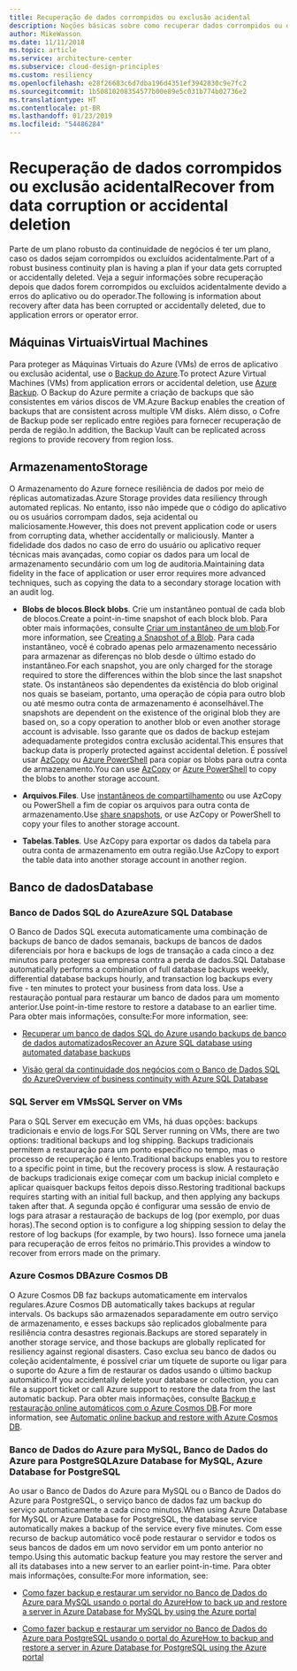 ```yaml
---
title: Recuperação de dados corrompidos ou exclusão acidental
description: Noções básicas sobre como recuperar dados corrompidos ou de exclusão acidental e como criar aplicativos resilientes, altamente disponíveis, com tolerância a falhas, bem como planejamento de recuperação de desastres.
author: MikeWasson
ms.date: 11/11/2018
ms.topic: article
ms.service: architecture-center
ms.subservice: cloud-design-principles
ms.custom: resiliency
ms.openlocfilehash: e28f26683c6d7dba196d4351ef3942830c9e7fc2
ms.sourcegitcommit: 1b50810208354577b00e89e5c031b774b02736e2
ms.translationtype: HT
ms.contentlocale: pt-BR
ms.lasthandoff: 01/23/2019
ms.locfileid: "54486284"
---
```

# <a name="recover-from-data-corruption-or-accidental-deletion"></a><span data-ttu-id="719c1-103">Recuperação de dados corrompidos ou exclusão acidental</span><span class="sxs-lookup"><span data-stu-id="719c1-103">Recover from data corruption or accidental deletion</span></span>

<span data-ttu-id="719c1-104">Parte de um plano robusto da continuidade de negócios é ter um plano, caso os dados sejam corrompidos ou excluídos acidentalmente.</span><span class="sxs-lookup"><span data-stu-id="719c1-104">Part of a robust business continuity plan is having a plan if your data gets corrupted or accidentally deleted.</span></span> <span data-ttu-id="719c1-105">Veja a seguir informações sobre recuperação depois que dados forem corrompidos ou excluídos acidentalmente devido a erros do aplicativo ou do operador.</span><span class="sxs-lookup"><span data-stu-id="719c1-105">The following is information about recovery after data has been corrupted or accidentally deleted, due to application errors or operator error.</span></span>

## <a name="virtual-machines"></a><span data-ttu-id="719c1-106">Máquinas Virtuais</span><span class="sxs-lookup"><span data-stu-id="719c1-106">Virtual Machines</span></span>

<span data-ttu-id="719c1-107">Para proteger as Máquinas Virtuais do Azure (VMs) de erros de aplicativo ou exclusão acidental, use o [Backup do Azure](/azure/backup/).</span><span class="sxs-lookup"><span data-stu-id="719c1-107">To protect Azure Virtual Machines (VMs) from application errors or accidental deletion, use [Azure Backup](/azure/backup/).</span></span> <span data-ttu-id="719c1-108">O Backup do Azure permite a criação de backups que são consistentes em vários discos de VM.</span><span class="sxs-lookup"><span data-stu-id="719c1-108">Azure Backup enables the creation of backups that are consistent across multiple VM disks.</span></span> <span data-ttu-id="719c1-109">Além disso, o Cofre de Backup pode ser replicado entre regiões para fornecer recuperação de perda de região.</span><span class="sxs-lookup"><span data-stu-id="719c1-109">In addition, the Backup Vault can be replicated across regions to provide recovery from region loss.</span></span>

## <a name="storage"></a><span data-ttu-id="719c1-110">Armazenamento</span><span class="sxs-lookup"><span data-stu-id="719c1-110">Storage</span></span>

<span data-ttu-id="719c1-111">O Armazenamento do Azure fornece resiliência de dados por meio de réplicas automatizadas.</span><span class="sxs-lookup"><span data-stu-id="719c1-111">Azure Storage provides data resiliency through automated replicas.</span></span> <span data-ttu-id="719c1-112">No entanto, isso não impede que o código do aplicativo ou os usuários corrompam dados, seja acidental ou maliciosamente.</span><span class="sxs-lookup"><span data-stu-id="719c1-112">However, this does not prevent application code or users from corrupting data, whether accidentally or maliciously.</span></span> <span data-ttu-id="719c1-113">Manter a fidelidade dos dados no caso de erro do usuário ou aplicativo requer técnicas mais avançadas, como copiar os dados para um local de armazenamento secundário com um log de auditoria.</span><span class="sxs-lookup"><span data-stu-id="719c1-113">Maintaining data fidelity in the face of application or user error requires more advanced techniques, such as copying the data to a secondary storage location with an audit log.</span></span>

- <span data-ttu-id="719c1-114">**Blobs de blocos**.</span><span class="sxs-lookup"><span data-stu-id="719c1-114">**Block blobs**.</span></span> <span data-ttu-id="719c1-115">Crie um instantâneo pontual de cada blob de blocos.</span><span class="sxs-lookup"><span data-stu-id="719c1-115">Create a point-in-time snapshot of each block blob.</span></span> <span data-ttu-id="719c1-116">Para obter mais informações, consulte [Criar um instantâneo de um blob](/rest/api/storageservices/creating-a-snapshot-of-a-blob).</span><span class="sxs-lookup"><span data-stu-id="719c1-116">For more information, see [Creating a Snapshot of a Blob](/rest/api/storageservices/creating-a-snapshot-of-a-blob).</span></span> <span data-ttu-id="719c1-117">Para cada instantâneo, você é cobrado apenas pelo armazenamento necessário para armazenar as diferenças no blob desde o último estado do instantâneo.</span><span class="sxs-lookup"><span data-stu-id="719c1-117">For each snapshot, you are only charged for the storage required to store the differences within the blob since the last snapshot state.</span></span> <span data-ttu-id="719c1-118">Os instantâneos são dependentes da existência do blob original nos quais se baseiam, portanto, uma operação de cópia para outro blob ou até mesmo outra conta de armazenamento é aconselhável.</span><span class="sxs-lookup"><span data-stu-id="719c1-118">The snapshots are dependent on the existence of the original blob they are based on, so a copy operation to another blob or even another storage account is advisable.</span></span> <span data-ttu-id="719c1-119">Isso garante que os dados de backup estejam adequadamente protegidos contra exclusão acidental.</span><span class="sxs-lookup"><span data-stu-id="719c1-119">This ensures that backup data is properly protected against accidental deletion.</span></span> <span data-ttu-id="719c1-120">É possível usar [AzCopy](/azure/storage/common/storage-use-azcopy) ou [Azure PowerShell](/azure/storage/common/storage-powershell-guide-full) para copiar os blobs para outra conta de armazenamento.</span><span class="sxs-lookup"><span data-stu-id="719c1-120">You can use [AzCopy](/azure/storage/common/storage-use-azcopy) or [Azure PowerShell](/azure/storage/common/storage-powershell-guide-full) to copy the blobs to another storage account.</span></span>

- <span data-ttu-id="719c1-121">**Arquivos**.</span><span class="sxs-lookup"><span data-stu-id="719c1-121">**Files**.</span></span> <span data-ttu-id="719c1-122">Use [instantâneos de compartilhamento](/azure/storage/files/storage-snapshots-files) ou use AzCopy ou PowerShell a fim de copiar os arquivos para outra conta de armazenamento.</span><span class="sxs-lookup"><span data-stu-id="719c1-122">Use [share snapshots](/azure/storage/files/storage-snapshots-files), or use AzCopy or PowerShell to copy your files to another storage account.</span></span>

- <span data-ttu-id="719c1-123">**Tabelas**.</span><span class="sxs-lookup"><span data-stu-id="719c1-123">**Tables**.</span></span> <span data-ttu-id="719c1-124">Use AzCopy para exportar os dados da tabela para outra conta de armazenamento em outra região.</span><span class="sxs-lookup"><span data-stu-id="719c1-124">Use AzCopy to export the table data into another storage account in another region.</span></span>

## <a name="database"></a><span data-ttu-id="719c1-125">Banco de dados</span><span class="sxs-lookup"><span data-stu-id="719c1-125">Database</span></span>

### <a name="azure-sql-database"></a><span data-ttu-id="719c1-126">Banco de Dados SQL do Azure</span><span class="sxs-lookup"><span data-stu-id="719c1-126">Azure SQL Database</span></span>

<span data-ttu-id="719c1-127">O Banco de Dados SQL executa automaticamente uma combinação de backups de banco de dados semanais, backups de bancos de dados diferenciais por hora e backups de logs de transação a cada cinco a dez minutos para proteger sua empresa contra a perda de dados.</span><span class="sxs-lookup"><span data-stu-id="719c1-127">SQL Database automatically performs a combination of full database backups weekly, differential database backups hourly, and transaction log backups every five - ten minutes to protect your business from data loss.</span></span> <span data-ttu-id="719c1-128">Use a restauração pontual para restaurar um banco de dados para um momento anterior.</span><span class="sxs-lookup"><span data-stu-id="719c1-128">Use point-in-time restore to restore a database to an earlier time.</span></span> <span data-ttu-id="719c1-129">Para obter mais informações, consulte:</span><span class="sxs-lookup"><span data-stu-id="719c1-129">For more information, see:</span></span>

- [<span data-ttu-id="719c1-130">Recuperar um banco de dados SQL do Azure usando backups de banco de dados automatizados</span><span class="sxs-lookup"><span data-stu-id="719c1-130">Recover an Azure SQL database using automated database backups</span></span>](/azure/sql-database/sql-database-recovery-using-backups)

- [<span data-ttu-id="719c1-131">Visão geral da continuidade dos negócios com o Banco de Dados SQL do Azure</span><span class="sxs-lookup"><span data-stu-id="719c1-131">Overview of business continuity with Azure SQL Database</span></span>](/azure/sql-database/sql-database-business-continuity)

### <a name="sql-server-on-vms"></a><span data-ttu-id="719c1-132">SQL Server em VMs</span><span class="sxs-lookup"><span data-stu-id="719c1-132">SQL Server on VMs</span></span>

<span data-ttu-id="719c1-133">Para o SQL Server em execução em VMs, há duas opções: backups tradicionais e envio de logs.</span><span class="sxs-lookup"><span data-stu-id="719c1-133">For SQL Server running on VMs, there are two options: traditional backups and log shipping.</span></span> <span data-ttu-id="719c1-134">Backups tradicionais permitem a restauração para um ponto específico no tempo, mas o processo de recuperação é lento.</span><span class="sxs-lookup"><span data-stu-id="719c1-134">Traditional backups enables you to restore to a specific point in time, but the recovery process is slow.</span></span> <span data-ttu-id="719c1-135">A restauração de backups tradicionais exige começar com um backup inicial completo e aplicar quaisquer backups feitos depois disso.</span><span class="sxs-lookup"><span data-stu-id="719c1-135">Restoring traditional backups requires starting with an initial full backup, and then applying any backups taken after that.</span></span> <span data-ttu-id="719c1-136">A segunda opção é configurar uma sessão de envio de logs para atrasar a restauração de backups de log (por exemplo, por duas horas).</span><span class="sxs-lookup"><span data-stu-id="719c1-136">The second option is to configure a log shipping session to delay the restore of log backups (for example, by two hours).</span></span> <span data-ttu-id="719c1-137">Isso fornece uma janela para recuperação de erros feitos no primário.</span><span class="sxs-lookup"><span data-stu-id="719c1-137">This provides a window to recover from errors made on the primary.</span></span>

### <a name="azure-cosmos-db"></a><span data-ttu-id="719c1-138">Azure Cosmos DB</span><span class="sxs-lookup"><span data-stu-id="719c1-138">Azure Cosmos DB</span></span>

<span data-ttu-id="719c1-139">O Azure Cosmos DB faz backups automaticamente em intervalos regulares.</span><span class="sxs-lookup"><span data-stu-id="719c1-139">Azure Cosmos DB automatically takes backups at regular intervals.</span></span> <span data-ttu-id="719c1-140">Os backups são armazenados separadamente em outro serviço de armazenamento, e esses backups são replicados globalmente para resiliência contra desastres regionais.</span><span class="sxs-lookup"><span data-stu-id="719c1-140">Backups are stored separately in another storage service, and those backups are globally replicated for resiliency against regional disasters.</span></span> <span data-ttu-id="719c1-141">Caso exclua seu banco de dados ou coleção acidentalmente, é possível criar um tíquete de suporte ou ligar para o suporte do Azure a fim de restaurar os dados usando o último backup automático.</span><span class="sxs-lookup"><span data-stu-id="719c1-141">If you accidentally delete your database or collection, you can file a support ticket or call Azure support to restore the data from the last automatic backup.</span></span> <span data-ttu-id="719c1-142">Para obter mais informações, consulte [Backup e restauração online automáticos com o Azure Cosmos DB](/azure/cosmos-db/online-backup-and-restore).</span><span class="sxs-lookup"><span data-stu-id="719c1-142">For more information, see [Automatic online backup and restore with Azure Cosmos DB](/azure/cosmos-db/online-backup-and-restore).</span></span>

### <a name="azure-database-for-mysql-azure-database-for-postgresql"></a><span data-ttu-id="719c1-143">Banco de Dados do Azure para MySQL, Banco de Dados do Azure para PostgreSQL</span><span class="sxs-lookup"><span data-stu-id="719c1-143">Azure Database for MySQL, Azure Database for PostgreSQL</span></span>

<span data-ttu-id="719c1-144">Ao usar o Banco de Dados do Azure para MySQL ou o Banco de Dados do Azure para PostgreSQL, o serviço banco de dados faz um backup do serviço automaticamente a cada cinco minutos.</span><span class="sxs-lookup"><span data-stu-id="719c1-144">When using Azure Database for MySQL or Azure Database for PostgreSQL, the database service automatically makes a backup of the service every five minutes.</span></span> <span data-ttu-id="719c1-145">Com esse recurso de backup automático você pode restaurar o servidor e todos os seus bancos de dados em um novo servidor em um ponto anterior no tempo.</span><span class="sxs-lookup"><span data-stu-id="719c1-145">Using this automatic backup feature you may restore the server and all its databases into a new server to an earlier point-in-time.</span></span> <span data-ttu-id="719c1-146">Para obter mais informações, consulte:</span><span class="sxs-lookup"><span data-stu-id="719c1-146">For more information, see:</span></span>

- [<span data-ttu-id="719c1-147">Como fazer backup e restaurar um servidor no Banco de Dados do Azure para MySQL usando o portal do Azure</span><span class="sxs-lookup"><span data-stu-id="719c1-147">How to back up and restore a server in Azure Database for MySQL by using the Azure portal</span></span>](/azure/mysql/howto-restore-server-portal)

- [<span data-ttu-id="719c1-148">Como fazer backup e restaurar um servidor no Banco de Dados do Azure para PostgreSQL usando o portal do Azure</span><span class="sxs-lookup"><span data-stu-id="719c1-148">How to backup and restore a server in Azure Database for PostgreSQL using the Azure portal</span></span>](/azure/postgresql/howto-restore-server-portal)
